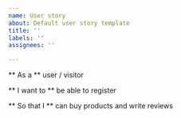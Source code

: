 ```yaml
---
name: User story
about: Default user story template
title: ''
labels: ''
assignees: ''

---
```


** As a **
user / visitor

** I want to ** 
be able to register 

** So that I **
can buy products and write reviews
